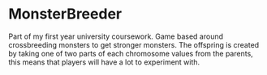 MonsterBreeder
==============

Part of my first year university coursework. Game based around crossbreeding monsters to get stronger
monsters. The offspring is created by taking one of two parts of each chromosome values from the parents,
this means that players will have a lot to experiment with.
